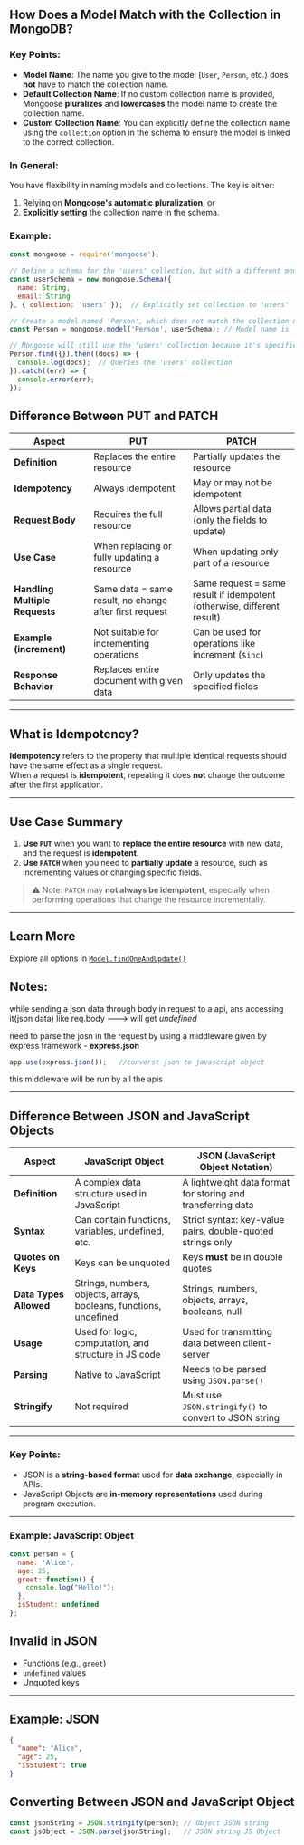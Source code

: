 ## How Does a Model Match with the Collection in MongoDB?

### Key Points:

- **Model Name**: The name you give to the model (`User`, `Person`, etc.) does **not** have to match the collection name.
- **Default Collection Name**: If no custom collection name is provided, Mongoose **pluralizes** and **lowercases** the model name to create the collection name.
- **Custom Collection Name**: You can explicitly define the collection name using the `collection` option in the schema to ensure the model is linked to the correct collection.

###  In General:
You have flexibility in naming models and collections. The key is either:

1. Relying on **Mongoose's automatic pluralization**, or  
2. **Explicitly setting** the collection name in the schema.

### Example:

```js
const mongoose = require('mongoose');

// Define a schema for the 'users' collection, but with a different model name 'Person'
const userSchema = new mongoose.Schema({
  name: String,
  email: String
}, { collection: 'users' });  // Explicitly set collection to 'users'

// Create a model named 'Person', which does not match the collection name
const Person = mongoose.model('Person', userSchema); // Model name is 'Person'

// Mongoose will still use the 'users' collection because it's specified in the schema
Person.find({}).then((docs) => {
  console.log(docs);  // Queries the 'users' collection
}).catch((err) => {
  console.error(err);
});
```

##  Difference Between PUT and PATCH

| Aspect                    | PUT                                           | PATCH                                                  |
|---------------------------|-----------------------------------------------|--------------------------------------------------------|
| **Definition**            | Replaces the entire resource                  | Partially updates the resource                         |
| **Idempotency**           | Always idempotent                             | May or may not be idempotent                           |
| **Request Body**          | Requires the full resource                    | Allows partial data (only the fields to update)        |
| **Use Case**              | When replacing or fully updating a resource   | When updating only part of a resource                  |
| **Handling Multiple Requests** | Same data = same result, no change after first request | Same request = same result if idempotent (otherwise, different result) |
| **Example (increment)**   | Not suitable for incrementing operations      | Can be used for operations like increment (`$inc`)     |
| **Response Behavior**     | Replaces entire document with given data      | Only updates the specified fields                      |

---

## What is Idempotency?

**Idempotency** refers to the property that multiple identical requests should have the same effect as a single request.  
When a request is **idempotent**, repeating it does **not** change the outcome after the first application.

---

## Use Case Summary

1. **Use `PUT`** when you want to **replace the entire resource** with new data, and the request is **idempotent**.
2. **Use `PATCH`** when you need to **partially update** a resource, such as incrementing values or changing specific fields.

> ⚠️ Note: `PATCH` may **not always be idempotent**, especially when performing operations that change the resource incrementally.

---

## Learn More

Explore all options in [`Model.findOneAndUpdate()`](https://mongoosejs.com/docs/api/model.html#Model.findOneAndUpdate)


## Notes:

while sending a json data through body in request to a api, ans accessing it(json data) like req.body ---> will get *undefined*

need to parse the josn in the request by using a middleware given by express framework - **express.json**
```js
app.use(express.json());   //converst json to javascript object
```

this middleware will be run by all the apis

---

##  Difference Between JSON and JavaScript Objects

| Aspect                 | JavaScript Object                                  | JSON (JavaScript Object Notation)                    |
|------------------------|----------------------------------------------------|------------------------------------------------------|
| **Definition**         | A complex data structure used in JavaScript        | A lightweight data format for storing and transferring data |
| **Syntax**             | Can contain functions, variables, undefined, etc.  | Strict syntax: key-value pairs, double-quoted strings only |
| **Quotes on Keys**     | Keys can be unquoted                               | Keys **must** be in double quotes                    |
| **Data Types Allowed** | Strings, numbers, objects, arrays, booleans, functions, undefined | Strings, numbers, objects, arrays, booleans, null |
| **Usage**              | Used for logic, computation, and structure in JS code | Used for transmitting data between client-server     |
| **Parsing**            | Native to JavaScript                               | Needs to be parsed using `JSON.parse()`              |
| **Stringify**          | Not required                                       | Must use `JSON.stringify()` to convert to JSON string |

---

### Key Points:

- JSON is a **string-based format** used for **data exchange**, especially in APIs.
- JavaScript Objects are **in-memory representations** used during program execution.

---

### Example: JavaScript Object

```js
const person = {
  name: 'Alice',
  age: 25,
  greet: function() {
    console.log("Hello!");
  },
  isStudent: undefined
};
```
## Invalid in JSON

- Functions (e.g., `greet`)
- `undefined` values
- Unquoted keys

---

##  Example: JSON

```json
{
  "name": "Alice",
  "age": 25,
  "isStudent": true
}
```

## Converting Between JSON and JavaScript Object

```js
const jsonString = JSON.stringify(person); // Object JSON string
const jsObject = JSON.parse(jsonString);   // JSON string JS Object
```